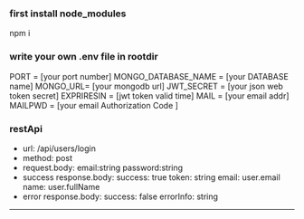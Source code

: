 ### first install node_modules
npm i
### write your own .env file in rootdir
PORT = [your port number]
MONGO_DATABASE_NAME = [your DATABASE name]
MONGO_URL= [your mongodb url]
JWT_SECRET = [your json web token secret]
EXPRIRESIN = [jwt token valid time]
MAIL = [your email addr]
MAILPWD = [your email Authorization Code ]
### restApi
- url: /api/users/login
- method: post
- request.body:
    email:string 
    password:string
- success response.body:
    success: true
    token: string
    email: user.email
    name: user.fullName
- error response.body:
    success: false
    errorInfo: string
------------
